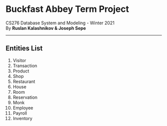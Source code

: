 # Buckfast Abbey Term Project

CS276 Database System and Modeling - Winter 2021  
By **Ruslan Kalashnikov &amp; Joseph Sepe**

---

## Entities List

1. Visitor
2. Transaction
3. Product
4. Shop
5. Restaurant
6. House
7. Room
8. Reservation
9. Monk
10. Employee
12. Payroll
13. Inventory